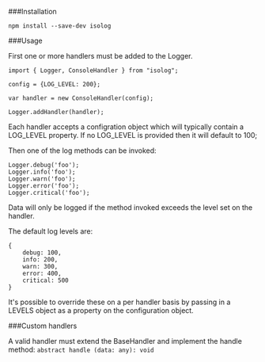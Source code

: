 ###Installation

```
npm install --save-dev isolog
```

###Usage

First one or more handlers must be added to the Logger. 

```
import { Logger, ConsoleHandler } from "isolog";

config = {LOG_LEVEL: 200};

var handler = new ConsoleHandler(config);

Logger.addHandler(handler);

```

Each handler accepts a configration object which will typically contain a LOG_LEVEL property. If no LOG_LEVEL is provided then it will default to 100;

Then one of the log methods can be invoked:

```
Logger.debug('foo');
Logger.info('foo');
Logger.warn('foo');
Logger.error('foo');
Logger.critical('foo');
```

Data will only be logged if the method invoked exceeds the level set on the handler.

The default log levels are:

```
{
    debug: 100,
    info: 200,
    warn: 300,
    error: 400,
    critical: 500
}
```

It's possible to override these on a per handler basis by passing in a LEVELS object as a property on the configuration object.

###Custom handlers

A valid handler must extend the BaseHandler and implement the handle method: `abstract handle (data: any): void`
